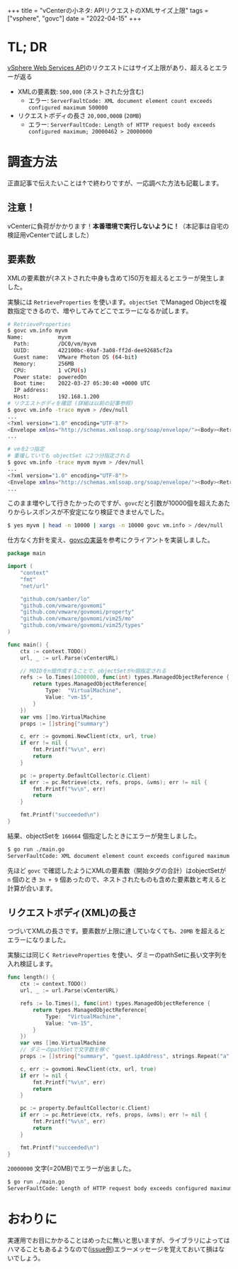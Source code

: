 +++
title = "vCenterの小ネタ: APIリクエストのXMLサイズ上限"
tags = ["vsphere", "govc"]
date = "2022-04-15"
+++

# TL; DR

[vSphere Web Services API](https://developer.vmware.com/apis/1192/vsphere)のリクエストにはサイズ上限があり、超えるとエラーが返る

- XMLの要素数: `500,000` (ネストされた分含む)
    - エラー: `ServerFaultCode: XML document element count exceeds configured maximum 500000`
- リクエストボディの長さ `20,000,000B` (`20MB`)
    - エラー: `ServerFaultCode: Length of HTTP request body exceeds configured maximum; 20000462 > 20000000` 

# 調査方法

正直記事で伝えたいことは↑で終わりですが、一応調べた方法も記載します。

## 注意！

vCenterに負荷がかかります！**本番環境で実行しないように！**（本記事は自宅の検証用vCenterで試しました）

## 要素数

XMLの要素数が(ネストされた中身も含めて)50万を超えるとエラーが発生しました。

実験には `RetrieveProperties` を使います。`objectSet` でManaged Objectを複数指定できるので、増やしてみてどこでエラーになるか試します。

```bash
# RetrieveProperties
$ govc vm.info myvm
Name:           myvm
  Path:         /DC0/vm/myvm
  UUID:         422100bc-69af-3a08-ff2d-dee92685cf2a
  Guest name:   VMware Photon OS (64-bit)
  Memory:       256MB
  CPU:          1 vCPU(s)
  Power state:  poweredOn
  Boot time:    2022-03-27 05:30:40 +0000 UTC
  IP address:
  Host:         192.168.1.200
# リクエストボディを確認 (詳細は以前の記事参照)
$ govc vm.info -trace myvm > /dev/null
...
<?xml version="1.0" encoding="UTF-8"?>
<Envelope xmlns="http://schemas.xmlsoap.org/soap/envelope/"><Body><RetrieveProperties xmlns="urn:vim25"><_this type="PropertyCollector">propertyCollector</_this><specSet><propSet><type>VirtualMachine</type><pathSet>summary</pathSet><pathSet>guest.ipAddress</pathSet></propSet><objectSet><obj type="VirtualMachine">vm-15</obj><skip>false</skip></objectSet></specSet></RetrieveProperties></Body></Envelope>
...

# vmを2つ指定
# 重複していても objectSet に2つ分指定される
$ govc vm.info -trace myvm myvm > /dev/null
...
<?xml version="1.0" encoding="UTF-8"?>
<Envelope xmlns="http://schemas.xmlsoap.org/soap/envelope/"><Body><RetrieveProperties xmlns="urn:vim25"><_this type="PropertyCollector">propertyCollector</_this><specSet><propSet><type>VirtualMachine</type><pathSet>summary</pathSet><pathSet>guest.ipAddress</pathSet></propSet><objectSet><obj type="VirtualMachine">vm-15</obj><skip>false</skip></objectSet><objectSet><obj type="VirtualMachine">vm-15</obj><skip>false</skip></objectSet></specSet></RetrieveProperties></Body></Envelope>
...
```

このまま増やして行きたかったのですが、`govc`だと引数が10000個を超えたあたりからレスポンスが不安定になり検証できませんでした。

```bash
$ yes myvm | head -n 10000 | xargs -n 10000 govc vm.info > /dev/null
```

仕方なく方針を変え、[govcの実装](https://github.com/vmware/govmomi/blob/master/govc/vm/info.go#L101)を参考にクライアントを実装しました。

```go
package main

import (
	"context"
	"fmt"
	"net/url"

	"github.com/samber/lo"
	"github.com/vmware/govmomi"
	"github.com/vmware/govmomi/property"
	"github.com/vmware/govmomi/vim25/mo"
	"github.com/vmware/govmomi/vim25/types"
)

func main() {
	ctx := context.TODO()
	url, _ := url.Parse(vCenterURL)

    // MOIDをn個作成することで、objectSetがn個指定される
	refs := lo.Times(1000000, func(int) types.ManagedObjectReference {
		return types.ManagedObjectReference{
			Type:  "VirtualMachine",
			Value: "vm-15",
		}
	})
	var vms []mo.VirtualMachine
	props := []string{"summary"}

	c, err := govmomi.NewClient(ctx, url, true)
	if err != nil {
		fmt.Printf("%v\n", err)
		return
	}

	pc := property.DefaultCollector(c.Client)
	if err := pc.Retrieve(ctx, refs, props, &vms); err != nil {
		fmt.Printf("%v\n", err)
		return
	}

	fmt.Printf("succeeded\n")
}
```

結果、objectSetを `166664` 個指定したときにエラーが発生しました。

```bash
$ go run ./main.go
ServerFaultCode: XML document element count exceeds configured maximum 500000
```

先ほど `govc` で確認したようにXMLの要素数（開始タグの合計）はobjectSetが `n` 個のとき `3n + 9` 個あったので、ネストされたものも含めた要素数と考えると計算が合います。

## リクエストボディ(XML)の長さ

つづいてXMLの長さです。要素数が上限に達していなくても、`20MB` を超えるとエラーになりました。

実験には同じく `RetrieveProperties` を使い、ダミーのpathSetに長い文字列を入れ検証します。

```go
func length() {
	ctx := context.TODO()
	url, _ := url.Parse(vCenterURL)

	refs := lo.Times(1, func(int) types.ManagedObjectReference {
		return types.ManagedObjectReference{
			Type:  "VirtualMachine",
			Value: "vm-15",
		}
	})
	var vms []mo.VirtualMachine
    // ダミーのpathSetで文字数を稼ぐ
	props := []string{"summary", "guest.ipAddress", strings.Repeat("a", 20000000)}

	c, err := govmomi.NewClient(ctx, url, true)
	if err != nil {
		fmt.Printf("%v\n", err)
		return
	}

	pc := property.DefaultCollector(c.Client)
	if err := pc.Retrieve(ctx, refs, props, &vms); err != nil {
		fmt.Printf("%v\n", err)
		return
	}

	fmt.Printf("succeeded\n")
}
```

`20000000` 文字(=20MB)でエラーが出ました。

```bash
$ go run ./main.go
ServerFaultCode: Length of HTTP request body exceeds configured maximum; 20000462 > 20000000
```

# おわりに

実運用でお目にかかることはめったに無いと思いますが、ライブラリによってはハマることもあるようなので([issue例](https://github.com/influxdata/telegraf/issues/5041))エラーメッセージを覚えておいて損はないでしょう。
